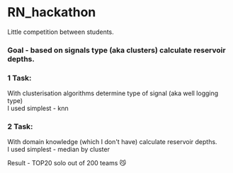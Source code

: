 # RN_hackathon
Little competition between students.
### Goal - based on signals type (aka clusters) calculate reservoir depths.

### 1 Task:

With clusterisation algorithms determine type of signal (aka well logging type)  
I used simplest - knn

### 2 Task:

With domain knowledge (which I don't have) calculate reservoir depths.  
I used simplest - median by cluster

Result - TOP20 solo out of 200 teams :smirk_cat:
